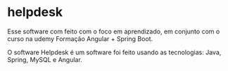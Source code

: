 # helpdesk
Esse software com feito com o foco em aprendizado, em conjunto com o curso na udemy Formação Angular + Spring Boot.

O software Helpdesk é um software foi feito usando as tecnologias: Java, Spring, MySQL e Angular.
